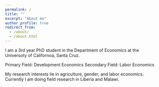 ```yaml
---
permalink: /
title: ""
excerpt: "About me"
author_profile: true
redirect_from: 
  - /about/
  - /about.html
---
```


I am a 3rd year PhD student in the Department of Economics at the Universoty of Californoa, Santa Cruz.

Primary Field: Development Economics
Secondary Field: Labor Economics

My research interests lie in agriculture, gender, and labor economics. Currently I am doing field research in Liberia and Malawi. 
